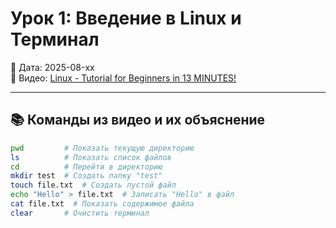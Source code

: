 # Урок 1: Введение в Linux и Терминал

📅 Дата: 2025-08-xx  
🎥 Видео: [Linux - Tutorial for Beginners in 13 MINUTES!](https://www.youtube.com/watch?v=BMGixkvJ-6w)

---

## 📚 Команды из видео и их объяснение

```bash
pwd         # Показать текущую директорию
ls          # Показать список файлов
cd          # Перейти в директорию
mkdir test  # Создать папку "test"
touch file.txt  # Создать пустой файл
echo "Hello" > file.txt  # Записать "Hello" в файл
cat file.txt  # Показать содержимое файла
clear       # Очистить терминал
